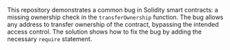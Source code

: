 This repository demonstrates a common bug in Solidity smart contracts: a missing ownership check in the `transferOwnership` function.  The bug allows any address to transfer ownership of the contract, bypassing the intended access control. The solution shows how to fix the bug by adding the necessary `require` statement.